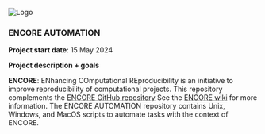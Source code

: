 ![Logo](https://github.com/EDS-Bioinformatics-Laboratory/ENCORE_AUTOMATION/Manuscript/ENCORE_v22_MetaArXiv/Figures/ENCORE-logo.png)

### ENCORE AUTOMATION



**Project start date**: 15 May 2024



**Project description + goals**

**ENCORE**: ENhancing COmputational REproducibility is an initiative to improve reproducibility of computational projects. This repository complements the [ENCORE GitHub repository](https://github.com/EDS-Bioinformatics-Laboratory/ENCORE) See the [ENCORE wiki](https://github.com/EDS-Bioinformatics-Laboratory/ENCORE/wiki) for more information.  The ENCORE AUTOMATION repository contains Unix, Windows, and MacOS scripts to automate tasks with the context of ENCORE.













